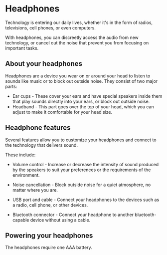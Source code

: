 # Headphones

Technology is entering our daily lives, whether it's in the form of radios, televisions, cell phones, or even computers.

With headphones, you can discreetly access the audio from new technology, or cancel out the noise that prevent you
from focusing on important tasks.

## About your headphones

Headphones are a device you wear on or around your head to listen to sounds like music or to block out outside noise.
They consist of two major parts:

* Ear cups - These cover your ears and have special speakers inside them that play sounds directly into your ears, or block out outside noise.
* Headband - This part goes over the top of your head, which you can adjust to make it comfortable for your head size.

## Headphone features

Several features allow you to customize your headphones and connect to the technology that delivers sound.

These include:

* Volume control - Increase or decrease the intensity of sound produced by the speakers to 
  suit your preferences or the requirements of the environment.
  
* Noise cancellation - Block outside noise for a quiet atmosphere, no matter where you are.
  
* USB port and cable - Connect your headphones to the devices such as a radio, cell phone, or other devices.

* Bluetooth connector - Connect your headphone to another bluetooth-capable device without using a cable.

## Powering your headphones

The headphones require one AAA battery.



